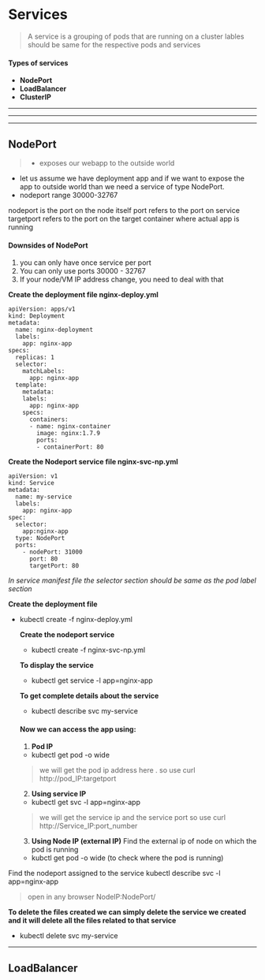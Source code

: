 # Services
>A service is a  grouping of pods that are running on a cluster
lables should be same for the respective pods and services

#### Types of services
- **NodePort**
- **LoadBalancer**
- **ClusterIP**
---
---
---
## NodePort
>- exposes our webapp to the outside world
- let us assume we have  deployment app  and if we want to expose the app to outside world than we need a service of type NodePort.
- nodeport range 30000-32767

nodeport is the port on the node itself
port refers to the port on service
targetport refers to the port on the target container where actual app is running


#### Downsides of NodePort
1. you can only have once service per port
2. You can only use ports 30000 - 32767
3. If your node/VM IP address change, you need to deal with that


 **Create the deployment file nginx-deploy.yml**
```
apiVersion: apps/v1
kind: Deployment
metadata:
  name: nginx-deployment
  labels:
    app: nginx-app
specs:
  replicas: 1
  selector:
    matchLabels:
      app: nginx-app
  template:
    metadata:
    labels:
      app: nginx-app
    specs:
      containers:
      - name: nginx-container
        image: nginx:1.7.9
        ports:
        - containerPort: 80
```



  **Create the Nodeport service file nginx-svc-np.yml**
```
apiVersion: v1
kind: Service
metadata:
  name: my-service
  labels:
    app: nginx-app
spec:
  selector:
    app:nginx-app
  type: NodePort
  ports:
    - nodePort: 31000
      port: 80
      targetPort: 80
```



*In service manifest file the selector section should be same as the pod label section*


**Create the deployment file**
- kubectl create -f nginx-deploy.yml


  **Create the nodeport service**
  - kubectl create -f nginx-svc-np.yml


  **To display the service**
  - kubectl get service -l app=nginx-app


  **To get complete details about the service**
  - kubectl describe svc my-service


  #### Now  we can access the app using:
  1. **Pod IP**
  - kubectl get pod -o wide
  >we will get the pod ip address here .
  so use curl http://pod_IP:targetport

  2. **Using service IP**
  - kubectl get svc -l app=nginx-app
  >we will get the service ip and the service port
  so use curl http://Service_IP:port_number

  3. **Using Node IP (external IP)**
 Find the external ip of node on which the pod is running
  - kubctl get pod -o wide (to check where the pod is running)

 Find the nodeport assigned to the service
 kubectl describe svc -l app=nginx-app
 >open in any browser
 NodeIP:NodePort/


 **To delete the files created we can simply delete the service we created and it will delete all the files related to that service**
 - kubectl delete svc my-service


---

## LoadBalancer
